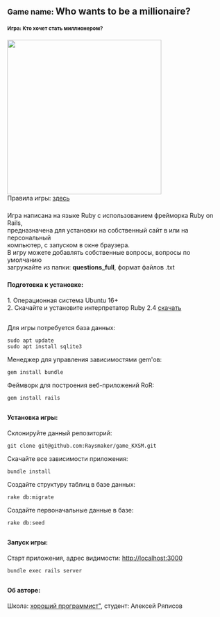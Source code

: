 <h2><small>Game name: </small>Who wants to be a millionaire?</h2>
<h4><small>Игра: Кто хочет стать миллионером?</small></h4>
<img src="http://hitvid.ru/uploads/posts/2012-12/1356267451_kto-hochet-stat-millionerom.png" width="355"/>
<br />
Правила игры: 
<a href="https://ru.wikipedia.org/wiki/%D0%9A%D1%82%D0%BE_%D1%85%D0%BE%D1%87%D0%B5%D1%82_%D1%81%D1%82%D0%B0%D1%82%D1%8C_%D0%BC%D0%B8%D0%BB%D0%BB%D0%B8%D0%BE%D0%BD%D0%B5%D1%80%D0%BE%D0%BC%3F">здесь</a>

##### 
Игра написана на языке Ruby с использованием фрейморка Ruby on Rails,<br>
предназначена для установки на собственный сайт в  или на персональный <br>
компьютер, с запуском в окне браузера.<br>
В игру можете добавлять собственные вопросы, вопросы по умолчанию <br>
загружайте из папки: **questions_full**, формат файлов .txt<br>

###
<h4>Подготовка к установке:</h4>
1. Операционная система Ubuntu 16+ <br/>
2. Скачайте и установите интерпретатор Ruby 2.4  <a href="https://www.ruby-lang.org/ru/downloads/">скачать</a>

##
Для игры потребуется база данных: 
``` 
sudo apt update
sudo apt install sqlite3
```
Mенеджер для управления зависимостями gem'ов: 
``` 
gem install bundle
```
Феймворк для построения веб-приложений RoR: 
``` 
gem install rails
```
##
<h4>Установка игры: </h4>

Склонируйте данный репозиторий: 
``` 
git clone git@github.com:Raysmaker/game_KXSM.git
```
Скачайте все зависимости приложения:
``` 
bundle install
```
Создайте структуру таблиц в базе данных:
``` 
rake db:migrate
```
Создайте первоначальные данные в базе:
``` 
rake db:seed
```
##
<h4>Запуск  игры: </h4>

Старт приложения, адрес видимости: <a href="http://localhost:3000">http://localhost:3000 </a>
``` 
bundle exec rails server 
```
##
<h4> Об авторе: </h4>
Школа: <a href="http://goodprogrammer.ru/">хороший программист"</a>, студент: Алексей Ряписов

